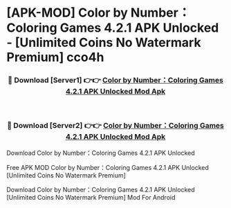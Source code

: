 # [APK-MOD] Color by Number：Coloring Games 4.2.1 APK Unlocked - [Unlimited Coins No Watermark Premium] cco4h



<div align="center">
<h3>🔴 Download [Server1] 👉👉 <a href="https://momento.my/?title=Color_by_Number：Coloring_Games_4.2.1_APK_Unlocked">Color by Number：Coloring Games 4.2.1 APK Unlocked Mod Apk</a></h3><br>

<h3>🔴 Download [Server2] 👉👉 <a href="https://momento.my/?title=Color_by_Number：Coloring_Games_4.2.1_APK_Unlocked">Color by Number：Coloring Games 4.2.1 APK Unlocked Mod Apk</a></h3>
</div>



Download Color by Number：Coloring Games 4.2.1 APK Unlocked 

Free APK MOD Color by Number：Coloring Games 4.2.1 APK Unlocked [Unlimited Coins No Watermark Premium]

Download Color by Number：Coloring Games 4.2.1 APK Unlocked [Unlimited Coins No Watermark Premium] Mod For Android
